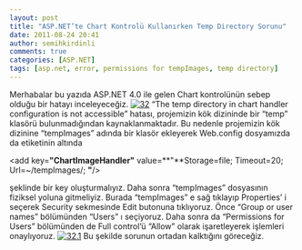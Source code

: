 ```yaml
---
layout: post
title: "ASP.NET’te Chart Kontrolü Kullanırken Temp Directory Sorunu"
date: 2011-08-24 20:41
author: semihkirdinli
comments: true
categories: [ASP.NET]
tags: [asp.net, error, permissions for tempImages, temp directory]
---
```

Merhabalar bu yazıda ASP.NET 4.0 ile gelen Chart kontrolünün sebep olduğu bir hatayı inceleyeceğiz.
<a href="http://semihkirdinli.files.wordpress.com/2011/10/32.png">![](http://semihkirdinli.files.wordpress.com/2011/10/32.png "32")</a>
“The temp directory in chart handler configuration is not accessible” hatası, projemizin kök dizininde bir “temp” klasörü bulunmadığından kaynaklanmaktadır. Bu nedenle projemizin kök dizinine “tempImages” adında bir klasör ekleyerek Web.config dosyamızda da etiketinin altında

&lt;add key=**"**ChartImageHandler**"** value=**"**Storage=file; Timeout=20; Url=~/tempImages/; **"**/&gt;

şeklinde bir key oluşturmalıyız. Daha sonra “tempImages” dosyasının fiziksel yoluna gitmeliyiz. Burada “tempImages” e sağ tıklayıp Properties’ i seçerek Security sekmesinde Edit butonuna tıklıyoruz. Önce “Group or user names” bölümünden “Users” ı seçiyoruz. Daha sonra da “Permissions for Users” bölümünden de Full control’ü “Allow” olarak işaretleyerek işlemleri onaylıyoruz.
<a href="http://semihkirdinli.files.wordpress.com/2011/10/32-1.png">![](http://semihkirdinli.files.wordpress.com/2011/10/32-1.png "32.1")</a>
Bu şekilde sorunun ortadan kalktığını göreceğiz.
